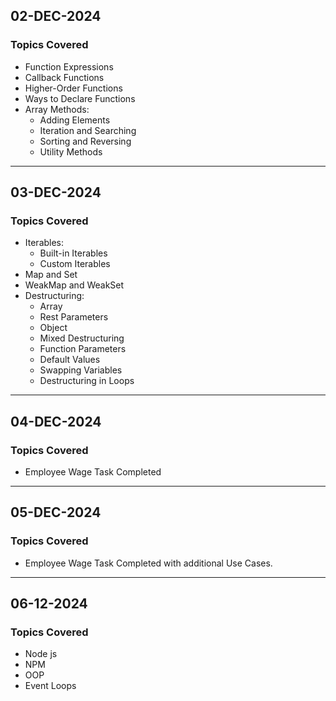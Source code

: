 ## 02-DEC-2024
### Topics Covered
- Function Expressions
- Callback Functions
- Higher-Order Functions
- Ways to Declare Functions
- Array Methods:
  - Adding Elements
  - Iteration and Searching
  - Sorting and Reversing
  - Utility Methods

---

## 03-DEC-2024
### Topics Covered
- Iterables:
  - Built-in Iterables
  - Custom Iterables
- Map and Set
- WeakMap and WeakSet
- Destructuring:
  - Array
  - Rest Parameters
  - Object
  - Mixed Destructuring
  - Function Parameters
  - Default Values
  - Swapping Variables
  - Destructuring in Loops


---

## 04-DEC-2024
### Topics Covered
- Employee Wage Task Completed

---

## 05-DEC-2024
### Topics Covered 
- Employee Wage Task Completed with additional Use Cases.

---

## 06-12-2024
### Topics Covered
- Node js
- NPM
- OOP
- Event Loops